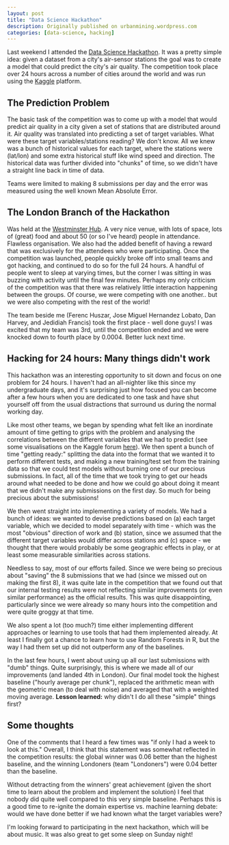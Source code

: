 ```yaml
---
layout: post
title: "Data Science Hackathon"
description: Originally published on urbanmining.wordpress.com
categories: [data-science, hacking]
---
```


Last weekend I attended the <a href="http://datasciencehackathon.com/" target="_blank">Data Science Hackathon</a>. It was a pretty simple idea: given a dataset from a city's air-sensor stations the goal was to create a model that could predict the city's air quality. The competition took place over 24 hours across a number of cities around the world and was run using the <a href="http://www.kaggle.com/" target="_blank">Kaggle</a> platform.

## The Prediction Problem

The basic task of the competition was to come up with a model that would predict air quality in a city given a set of stations that are distributed around it. Air quality was translated into predicting a set of target variables. What were these target variables/stations reading? We don't know. All we knew was a bunch of historical values for each target, where the stations were (lat/lon) and some extra historical stuff like wind speed and direction. The historical data was further divided into "chunks" of time, so we didn't have a straight line back in time of data.

Teams were limited to making 8 submissions per day and the error was measured using the well known Mean Absolute Error.

## The London Branch of the Hackathon

Was held at the <a href="http://hubwestminster.net/" target="_blank">Westminster Hub</a>. A very nice venue, with lots of space, lots of (great) food and about 50 (or so I've heard) people in attendance. Flawless organisation. We also had the added benefit of having a reward that was exclusively for the attendees who were participating. Once the competition was launched, people quickly broke off into small teams and got hacking, and continued to do so for the full 24 hours. A handful of people went to sleep at varying times, but the corner I was sitting in was buzzing with activity until the final few minutes. Perhaps my only criticism of the competition was that there was relatively little interaction happening between the groups. Of course, we were competing with one another.. but we were also competing with the rest of the world!

The team beside me (Ferenc Huszar, Jose Miguel Hernandez Lobato, Dan Harvey, and Jedidiah Francis) took the first place - well done guys! I was excited that my team was 3rd, until the competition ended and we were knocked down to fourth place by 0.0004. Better luck next time.

## Hacking for 24 hours: Many things didn't work

This hackathon was an interesting opportunity to sit down and focus on one problem for 24 hours. I haven't had an all-nighter like this since my undergraduate days, and it's surprising just how focused you can become after a few hours when you are dedicated to one task and have shut yourself off from the usual distractions that surround us during the normal working day.

Like most other teams, we began by spending what felt like an inordinate amount of time getting to grips with the problem and analysing the correlations between the different variables that we had to predict (see some visualisations on the Kaggle forum <a href="https://www.kaggle.com/c/dsg-hackathon/forums/t/1820/pretty-correlations/10595#post10595" target="_blank">here</a>). We then spent a bunch of time "getting ready:" splitting the data into the format that we wanted it to perform different tests, and making a new training/test set from the training data so that we could test models without burning one of our precious submissions. In fact, all of the time that we took trying to get our heads around what needed to be done and how we could go about doing it meant that we didn't make any submissions on the first day. So much for being precious about the submissions!

We then went straight into implementing a variety of models. We had a bunch of ideas: we wanted to devise predictions based on (a) each target variable, which we decided to model separately with time - which was the most "obvious" direction of work and (b) station, since we assumed that the different target variables would differ across stations and (c) space - we thought that there would probably be some geographic effects in play, or at least some measurable similarities across stations.

Needless to say, most of our efforts failed. Since we were being so precious about "saving" the 8 submissions that we had (since we missed out on making the first 8), it was quite late in the competition that we found out that our internal testing results were not reflecting similar improvements (or even similar performance) as the official results. This was quite disappointing, particularly since we were already so many hours into the competition and were quite groggy at that time.

We also spent a lot (too much?) time either implementing different approaches or learning to use tools that had them implemented already. At least I finally got a chance to learn how to use Random Forests in R, but the way I had them set up did not outperform any of the baselines.

In the last few hours, I went about using up all our last submissions with "dumb" things. Quite surprisingly, this is where we made all of our improvements (and landed 4th in London). Our final model took the highest baseline ("hourly average per chunk"), replaced the arithmetic mean with the geometric mean (to deal with noise) and averaged that with a weighted moving average. **Lesson learned:** why didn't I do all these "simple" things first?

## Some thoughts

One of the comments that I heard a few times was "if only I had a week to look at this." Overall, I think that this statement was somewhat reflected in the competition results: the global winner was 0.06 better than the highest baseline, and the winning Londoners (team "Londoners") were 0.04 better than the baseline.

Without detracting from the winners' great achievement (given the short time to learn about the problem and implement the solution) I feel that nobody did quite well compared to this very simple baseline. Perhaps this is a good time to re-ignite the domain expertise vs. machine learning debate: would we have done better if we had known what the target variables were?

I'm looking forward to participating in the next hackathon, which will be about music. It was also great to get some sleep on Sunday night!
